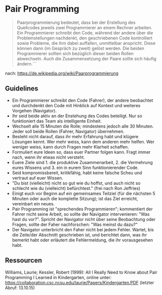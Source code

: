 # Pair Programming

> Paarprogrammierung bedeutet, dass bei der Erstellung des Quellcodes
> jeweils zwei Programmierer an einem Rechner arbeiten. Ein Programmierer
> schreibt den Code, während der andere über die Problemstellungen nachdenkt,
> den geschriebenen Code kontrolliert sowie Probleme, die ihm dabei auffallen,
> unmittelbar anspricht. Diese können dann (im Gespräch zu zweit) gelöst werden.
> Die beiden Programmierer sollten sich bezüglich dieser beiden Rollen abwechseln.
> Auch die Zusammensetzung der Paare sollte sich häufig ändern.```

nach: https://de.wikipedia.org/wiki/Paarprogrammierung


## Guidelines

* Ein Programmierer schreibt den Code (Fahrer), der andere beobachtet und durchdenkt den Code mit Hinblick auf Kontext und weiteres Vorgehen (Navigator). 
* Ihr seid beide aktiv an der Enstehung des Codes beteiligt. Nur so funktioniert das Team als intelligente Einheit.
* Wechselt alle 15 Minuten die Rolle; mindestens jedoch alle 30 Minuten. Jeder soll beide Rollen (Fahrer, Navigator) übernehmen.
* Besteht nicht darauf, dass ihr mehr Erfahrung habt und klügere Lösungen kennt. Wer mehr weiss, kann dem anderen mehr helfen. Wer weniger weiss, kann durch Fragen mehr Klarheit schaffen.
* Formuliert eure Ideen so, dass euer Partner folgen kann. Fragt immer nach, wenn ihr etwas nicht versteht.
* Euere Ziele sind 1. die produktive Zusammenarbeit, 2. die Vermehrung eures Wissens und 3. ein in eurem Sinn funktionierender Code.
* Seid kompromissbereit, kritikfähig, habt keine falsche Scheu und vertraut auf euer Wissen.
* "Du bist (vielleicht) nicht so gut wie du hoffst, und auch nicht so schlecht wie du (vielleicht) befürchtest." (frei nach Ron Jeffries)
* Einigt euch vor Beginn auf ein gemeinsames Teilziel (für die nächsten 5 Minuten oder auch die komplette Sitzung); ist das Ziel erreicht, vereinbart ein neues.
* Pair Programming ist "sprechendes Programmieren"; kommentiert der Fahrer nicht seine Arbeit, so sollte der Navigator intervenieren: "Was hast du vor?". Spricht der Navigator nicht über seine Beobachtung oder Fragen, sollte der Faher nachforschen: "Was meinst du dazu?"
* Der Navigator unterbricht den Faher nicht bei jedem Fehler. Wartet, bis die Zeile/der Abschnitt geschrieben ist, und berichtet dann, was ihr bemerkt habt oder erläutert die Fehlermeldung, die ihr vorausgesehen habt.

## Ressourcen

Williams, Laurie; Kessler, Robert (1999): All I Really Need to Know about Pair Programming I Learned in Kindergarten, online unter: https://collaboration.csc.ncsu.edu/laurie/Papers/Kindergarten.PDF (letzter Abruf: 13.10.15)
